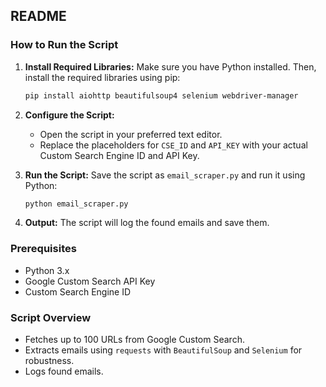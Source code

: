 ## README

### How to Run the Script

1. **Install Required Libraries:**
   Make sure you have Python installed. Then, install the required libraries using pip:
   ```bash
   pip install aiohttp beautifulsoup4 selenium webdriver-manager
   ```

2. **Configure the Script:**
   - Open the script in your preferred text editor.
   - Replace the placeholders for `CSE_ID` and `API_KEY` with your actual Custom Search Engine ID and API Key.

3. **Run the Script:**
   Save the script as `email_scraper.py` and run it using Python:
   ```bash
   python email_scraper.py
   ```

4. **Output:**
   The script will log the found emails and save them.

### Prerequisites
- Python 3.x
- Google Custom Search API Key
- Custom Search Engine ID

### Script Overview
- Fetches up to 100 URLs from Google Custom Search.
- Extracts emails using `requests` with `BeautifulSoup` and `Selenium` for robustness.
- Logs found emails.
